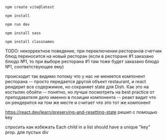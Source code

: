 
```shell
npm create vite@latest

npm install

npm run dev

npm install sass

npm install classnames
```

TODO:
некорректное поведение, при переключении ресторанов счетчик блюд переносится на новый ресторан
(если в ресторане #1 заказано блюдо №1, то при выборе ресторана #1 там тоже будет заказано блюдо №1, соответствующее ему)

происходит так видимо потому что у нас не меняется компонент ресторана -- просто передается другой объект restaurant, и react
рендерит все содержимое, но сохраняет state для Dish. Как это на костылях обойти -- понятно, но лучше посмотреть на best practice от преподавателя
дело именно в позиции компонента -- реакт видит что он рендерится на том же месте и считает что это тот же компонент

https://react.dev/learn/preserving-and-resetting-state
решил с помощью key

спросить как избежать
Each child in a list should have a unique "key" prop.
для пустых div